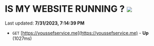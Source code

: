 # IS MY WEBSITE RUNNING ? [![](https://img.shields.io/static/v1?label=Sponsor&message=%E2%9D%A4&logo=GitHub&color=%23fe8e86)](https://github.com/sponsors/<username>)

Last updated: **7/31/2023, 7:14:39 PM**

- `GET` [https://youssefservice.me](https://youssefservice.me) - **Up** (1027ms)
